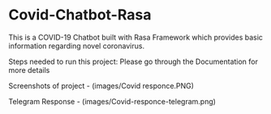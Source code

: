 # Covid-Chatbot-Rasa
This is a COVID-19 Chatbot built with Rasa Framework which provides basic information regarding novel coronavirus.

Steps needed to run this project:
Please go through the Documentation for more details 


Screenshots of project -
(images/Covid responce.PNG)

Telegram Response -
(images/Covid-responce-telegram.png)



